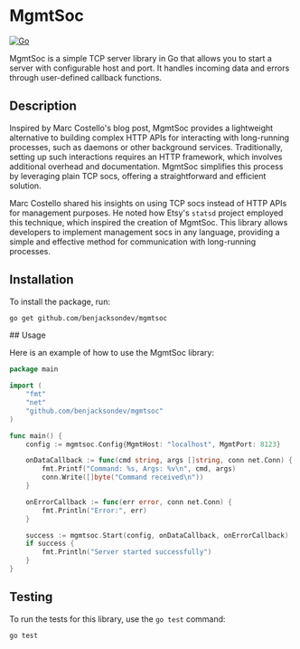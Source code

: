 # MgmtSoc

[![Go](https://github.com/benjacksondev/mgmtsoc/actions/workflows/ci.yml/badge.svg)](https://github.com/benjacksondev/mgmtsoc/actions/workflows/ci.yml)


MgmtSoc is a simple TCP server library in Go that allows you to start a server with configurable host and port. It handles incoming data and errors through user-defined callback functions.

## Description

Inspired by Marc Costello's blog post, MgmtSoc provides a lightweight alternative to building complex HTTP APIs for interacting with long-running processes, such as daemons or other background services. Traditionally, setting up such interactions requires an HTTP framework, which involves additional overhead and documentation. MgmtSoc simplifies this process by leveraging plain TCP socs, offering a straightforward and efficient solution.

Marc Costello shared his insights on using TCP socs instead of HTTP APIs for management purposes. He noted how Etsy's `statsd` project employed this technique, which inspired the creation of MgmtSoc. This library allows developers to implement management socs in any language, providing a simple and effective method for communication with long-running processes.

## Installation

To install the package, run:


```bash
go get github.com/benjacksondev/mgmtsoc
```

## Usage

Here is an example of how to use the MgmtSoc library:

```go
package main

import (
	"fmt"
	"net"
	"github.com/benjacksondev/mgmtsoc"
)

func main() {
	config := mgmtsoc.Config{MgmtHost: "localhost", MgmtPort: 8123}

	onDataCallback := func(cmd string, args []string, conn net.Conn) {
		fmt.Printf("Command: %s, Args: %v\n", cmd, args)
		conn.Write([]byte("Command received\n"))
	}

	onErrorCallback := func(err error, conn net.Conn) {
		fmt.Println("Error:", err)
	}

	success := mgmtsoc.Start(config, onDataCallback, onErrorCallback)
	if success {
		fmt.Println("Server started successfully")
	}
}
```

## Testing
To run the tests for this library, use the `go test` command:

```bash
go test
```

